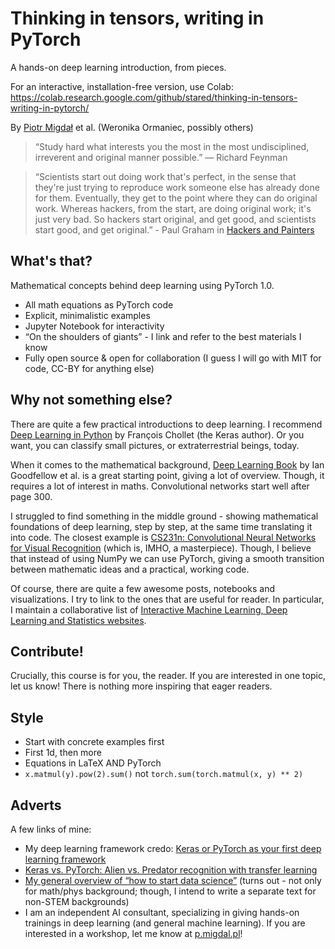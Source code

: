 # Thinking in tensors, writing in PyTorch

A hands-on deep learning introduction, from pieces.

For an interactive, installation-free version, use Colab: https://colab.research.google.com/github/stared/thinking-in-tensors-writing-in-pytorch/

By [Piotr Migdał](https://p.migdal.pl/) et al. (Weronika Ormaniec, possibly others)


> “Study hard what interests you the most in the most undisciplined, irreverent and original manner possible.”  ― Richard Feynman

> “Scientists start out doing work that's perfect, in the sense that they're just trying to reproduce work someone else has already done for them. Eventually, they get to the point where they can do original work. Whereas hackers, from the start, are doing original work; it's just very bad. So hackers start original, and get good, and scientists start good, and get original.” - Paul Graham in [Hackers and Painters](http://www.paulgraham.com/hp.html)

## What's that?

Mathematical concepts behind deep learning using PyTorch 1.0.

* All math equations as PyTorch code
* Explicit, minimalistic examples
* Jupyter Notebook for interactivity
* “On the shoulders of giants” - I link and refer to the best materials I know
* Fully open source & open for collaboration (I guess I will go with MIT for code, CC-BY for anything else)


## Why not something else?

There are quite a few practical introductions to deep learning. I recommend [Deep Learning in Python](https://www.manning.com/books/deep-learning-with-python) by François Chollet (the Keras author). Or you want, you can classify small pictures, or extraterrestrial beings, today.

When it comes to the mathematical background, [Deep Learning Book](https://www.deeplearningbook.org/) by Ian Goodfellow et al. is a great starting point, giving a lot of overview. Though, it requires a lot of interest in maths. Convolutional networks start well after page 300.

I struggled to find something in the middle ground - showing mathematical foundations of deep learning, step by step, at the same time translating it into code. The closest example is [CS231n: Convolutional Neural Networks for Visual Recognition](http://cs231n.stanford.edu/) (which is, IMHO, a masterpiece). Though, I believe that instead of using NumPy we can use PyTorch, giving a smooth transition between mathematic ideas and a practical, working code.

Of course, there are quite a few awesome posts, notebooks and visualizations. I try to link to the ones that are useful for reader. In particular, I maintain a collaborative list of [Interactive Machine Learning, Deep Learning and Statistics websites](https://p.migdal.pl/interactive-machine-learning-list/).


## Contribute!

Crucially, this course is for you, the reader. If you are interested in one topic, let us know! There is nothing more inspiring that eager readers.


## Style

* Start with concrete examples first
* First 1d, then more
* Equations in LaTeX AND PyTorch
* `x.matmul(y).pow(2).sum()` not `torch.sum(torch.matmul(x, y) ** 2)`


## Adverts

A few links of mine:

* My deep learning framework credo: [Keras or PyTorch as your first deep learning framework](https://deepsense.ai/keras-or-pytorch/)
* [Keras vs. PyTorch: Alien vs. Predator recognition with transfer learning ](https://deepsense.ai/keras-vs-pytorch-avp-transfer-learning/)
* [My general overview of “how to start data science”](https://p.migdal.pl/2016/03/15/data-science-intro-for-math-phys-background.html) (turns out - not only for math/phys background; though, I intend to write a separate text for non-STEM backgrounds)
* I am an independent AI consultant, specializing in giving hands-on trainings in deep learning (and general machine learning). If you are interested in a workshop, let me know at [p.migdal.pl](https://p.migdal.pl/)!
